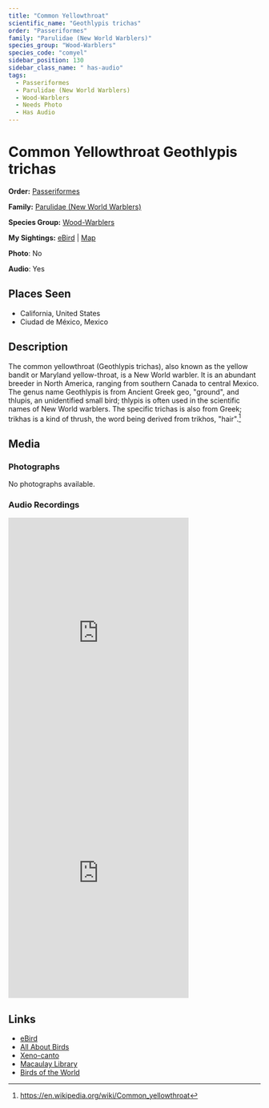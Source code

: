```yaml
---
title: "Common Yellowthroat"
scientific_name: "Geothlypis trichas"
order: "Passeriformes"
family: "Parulidae (New World Warblers)"
species_group: "Wood-Warblers"
species_code: "comyel"
sidebar_position: 130
sidebar_class_name: " has-audio"
tags: 
  - Passeriformes
  - Parulidae (New World Warblers)
  - Wood-Warblers
  - Needs Photo
  - Has Audio
---
```


# Common Yellowthroat <span className='sci_name'>Geothlypis trichas</span>

**Order:** [Passeriformes](/tags/passeriformes)

**Family:** [Parulidae (New World Warblers)](/tags/parulidae-new-world-warblers)

**Species Group:** [Wood-Warblers](/tags/wood-warblers)

**My Sightings:** [eBird](https://ebird.org/lifelist?r=world&time=life&spp=comyel) | [Map](/map?species_code=comyel)

**Photo**: No 

**Audio**: Yes

## Places Seen

* California, United States
* Ciudad de México, Mexico

## Description
The common yellowthroat (Geothlypis trichas), also known as the yellow bandit or Maryland yellow-throat, is a New World warbler. It is an abundant breeder in North America, ranging from southern Canada to central Mexico. The genus name Geothlypis is from Ancient Greek geo, "ground", and thlupis, an unidentified small bird; thlypis is often used in the scientific names of New World warblers. The specific  trichas is also from Greek; trikhas is a kind of thrush, the word being derived from trikhos, "hair".[^1]

[^1]: https://en.wikipedia.org/wiki/Common_yellowthroat

## Media
### Photographs
No photographs available.

### Audio Recordings
<iframe src="https://macaulaylibrary.org/asset/626557707/embed" width="360" height="480" frameborder="0" allowfullscreen></iframe>
<iframe src="https://macaulaylibrary.org/asset/626485734/embed" width="360" height="480" frameborder="0" allowfullscreen></iframe>

## Links
* [eBird](https://ebird.org/species/comyel) 
* [All About Birds](https://www.allaboutbirds.org/guide/comyel) 
* [Xeno-canto](https://www.xeno-canto.org/species/geothlypis-trichas) 
* [Macaulay Library](https://search.macaulaylibrary.org/catalog?taxonCode=comyel&sort=rating_rank_desc)
* [Birds of the World](https://birdsoftheworld.org/bow/species/comyel)
